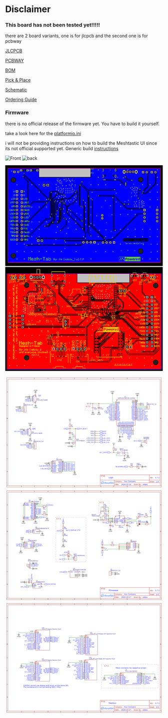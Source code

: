 # Disclaimer

### This board has not been tested yet!!!!!

there are 2 board variants, one is for jlcpcb and the second one is for pcbway


[JLCPCB](PCBs/Mesh-Tab/PCBs/Mesh-Tab_ESP32-S3-WROOM-1-N16R2-JLCPCB.zip)

[PCBWAY](/PCBs/Mesh-Tab/PCBs/Mesh-Tab_ESP32-S3-WROOM-1-N16R2-PCBWAY.zip)

[BOM](/PCBs/Mesh-Tab/BOM_Mesh-Tab_ESP32-S3-WROOM-1-N16R2.csv)

[Pick & Place](/PCBs/Mesh-Tab/PickAndPlace_Mesh-Tab_ESP32-S3-WROOM-1-N16R2.csv)

[Schematic](/PCBs/Mesh-Tab/Schematic_Mesh-Tab_ESP32-S3-WROOM-1-N16R2.pdf)

[Ordering Guide](Ordering.md)

### Firmware

there is no official release of the firmware yet. You have to build it yourself.

take a look here for the [platformio.ini](https://github.com/meshtastic/firmware/blob/tft-gui-work/variants/mesh-tab/platformio.ini)

i will not be providing instructions on how to build the Meshtastic UI since its not official supported yet.
Generic build [instructions](https://meshtastic.org/docs/development/firmware/build/)


![Front](/Images/Mesh-Tab/Mesh-Tab_Front.png)
![back](/Images/Mesh-Tab/Mesh-Tab_Back.png)

![PCB Front](/Images/Mesh-Tab/PCB_Mesh-Tab_ESP32-S3-WROOM-1-N16R2_bottom.png)
![PCB back](/Images/Mesh-Tab/PCB_Mesh-Tab_ESP32-S3-WROOM-1-N16R2_top.png)

![Schematic 1](/Images/Mesh-Tab/1_logic.png)
![Schematic 2](/Images/Mesh-Tab/2_power.png)
![Schematic 2](/Images/Mesh-Tab/3_displays.png)
